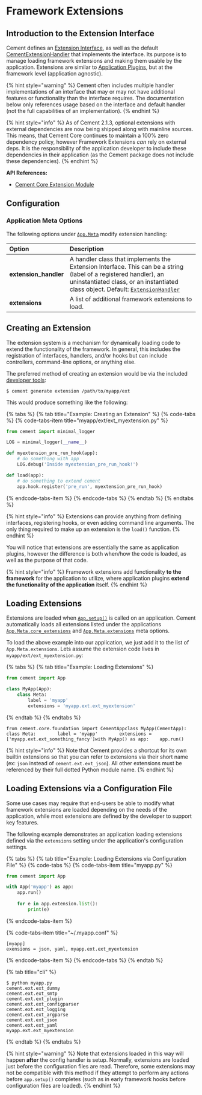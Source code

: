 # Framework Extensions

## Introduction to the Extension Interface

Cement defines an [Extension Interface](https://cement.readthedocs.io/en/2.99/api/core/extension/#cement.core.extension.ExtensionInterface), as well as the default [CementExtensionHandler](https://cement.readthedocs.io/en/2.99/api/core/extension/#cement.core.extension.ExtensionHandler) that implements the interface. Its purpose is to manage loading framework extensions and making them usable by the application. Extensions are similar to [Application Plugins](plugins.md), but at the framework level \(application agnostic\).

{% hint style="warning" %}
Cement often includes multiple handler implementations of an interface that may or may not have additional features or functionality than the interface requires.  The documentation below only references usage based on the interface and default handler \(not the full capabilities of an implementation\).
{% endhint %}

{% hint style="info" %}
As of Cement 2.1.3, optional extensions with external dependencies are now being shipped along with mainline sources. This means, that Cement Core continues to maintain a 100% zero dependency policy, however Framework Extensions _can_ rely on external deps. It is the responsibility of the application developer to include these dependencies in their application \(as the Cement package does not include these dependencies\).
{% endhint %}



**API References:**

* [Cement Core Extension Module](https://cement.readthedocs.io/en/2.99/api/core/extension)

## Configuration

### Application Meta Options

The following options under [`App.Meta`](https://cement.readthedocs.io/en/2.99/api/core/foundation/#cement.core.foundation.App.Meta) modify extension handling:

| **Option** | **Description** |
| :--- | :--- |
| **extension\_handler** | A handler class that implements the Extension Interface.  This can be a string \(label of a registered handler\), an uninstantiated class, or an instantiated class object.  Default: [`ExtensionHandler`](https://cement.readthedocs.io/en/2.99/api/core/extension/#cement.core.extension.ExtensionHandler) |
| **extensions** | A list of additional framework extensions to load. |

## Creating an Extension

The extension system is a mechanism for dynamically loading code to extend the functionality of the framework. In general, this includes the registration of interfaces, handlers, and/or hooks but can include controllers, command-line options, or anything else.

The preferred method of creating an extension would be via the included [developer tools](../getting-started/developer-tools.md):

```text
$ cement generate extension /path/to/myapp/ext
```

This would produce something like the following:

{% tabs %}
{% tab title="Example: Creating an Extension" %}
{% code-tabs %}
{% code-tabs-item title="myapp/ext/ext\_myextension.py" %}
```python
from cement import minimal_logger

LOG = minimal_logger(__name__)

def myextension_pre_run_hook(app):
    # do something with app
    LOG.debug('Inside myextension_pre_run_hook!')

def load(app):
    # do something to extend cement
    app.hook.register('pre_run', myextension_pre_run_hook)
```
{% endcode-tabs-item %}
{% endcode-tabs %}
{% endtab %}
{% endtabs %}

{% hint style="info" %}
Extensions can provide anything from defining interfaces, registering hooks, or even adding command line arguments.  The only thing required to make up an extension is the `load()` function.
{% endhint %}

You will notice that extensions are essentially the same as application plugins, however the difference is both when/how the code is loaded, as well as the purpose of that code. 

{% hint style="info" %}
Framework extensions add functionality **to the framework** for the application to utilize, where application plugins **extend the functionality of the application** itself.
{% endhint %}

## Loading Extensions

Extensions are loaded when [`App.setup()`](http://cement.readthedocs.io/en/2.99/api/core/foundation/#cement.core.foundation.App.setup) is called on an application. Cement automatically loads all extensions listed under the applications [`App.Meta.core_extensions`](http://cement.readthedocs.io/en/2.99/api/core/foundation/#cement.core.foundation.App.Meta.core_extensions) and [`App.Meta.extensions`](http://cement.readthedocs.io/en/2.99/api/core/foundation/#cement.core.foundation.App.Meta.extensions) meta options.

To load the above example into our application, we just add it to the list of `App.Meta.extensions`. Lets assume the extension code lives in `myapp/ext/ext_myextension.py`:

{% tabs %}
{% tab title="Example: Loading Extensions" %}
```python
from cement import App

class MyApp(App):
    class Meta:
        label = 'myapp'
        extensions = 'myapp.ext.ext_myextension'
```
{% endtab %}
{% endtabs %}

```text
from cement.core.foundation import CementApp​class MyApp(CementApp):    class Meta:        label = 'myapp'        extensions = ['myapp.ext.ext_something_fancy']​with MyApp() as app:    app.run()
```

{% hint style="info" %}
Note that Cement provides a shortcut for its own builtin extensions so that you can refer to extensions via their short name \(ex: `json` instead of `cement.ext.ext_json`\).  All other extensions must be referenced by their full dotted Python module name.
{% endhint %}

## Loading Extensions via a Configuration File

Some use cases may require that end-users be able to modify what framework extensions are loaded depending on the needs of the application, while most extensions are defined by the developer to support key features.

The following example demonstrates an application loading extensions defined via the `extensions` setting under the application's configuration settings.

{% tabs %}
{% tab title="Example: Loading Extensions via Configuration File" %}
{% code-tabs %}
{% code-tabs-item title="myapp.py" %}
```python
from cement import App

with App('myapp') as app:
    app.run()
    
    for e in app.extension.list():
        print(e)
```
{% endcode-tabs-item %}

{% code-tabs-item title="~/.myapp.conf" %}
```
[myapp]
exensions = json, yaml, myapp.ext.ext_myextension
```
{% endcode-tabs-item %}
{% endcode-tabs %}
{% endtab %}

{% tab title="cli" %}
```text
$ python myapp.py
cement.ext.ext_dummy
cement.ext.ext_smtp
cement.ext.ext_plugin
cement.ext.ext_configparser
cement.ext.ext_logging
cement.ext.ext_argparse
cement.ext.ext_json
cement.ext.ext_yaml
myapp.ext.ext_myextension
```
{% endtab %}
{% endtabs %}

{% hint style="warning" %}
Note that extensions loaded in this way will happen **after** the config handler is setup. Normally, extensions are loaded just before the configuration files are read. Therefore, some extensions may not be compatible with this method if they attempt to perform any actions before `app.setup()` completes \(such as in early framework hooks before configuration files are loaded\).
{% endhint %}


